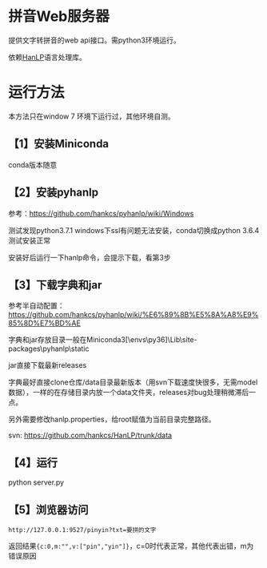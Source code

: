 # 拼音Web服务器

提供文字转拼音的web api接口。需python3环境运行。

依赖[HanLP](https://github.com/hankcs/HanLP)语言处理库。





# 运行方法

本方法只在window 7 环境下运行过，其他环境自测。


## 【1】安装Miniconda
conda版本随意


## 【2】安装pyhanlp
参考：https://github.com/hankcs/pyhanlp/wiki/Windows

测试发现python3.7.1 windows下ssl有问题无法安装，conda切换成python 3.6.4测试安装正常

安装好后运行一下hanlp命令，会提示下载，看第3步


## 【3】下载字典和jar
参考半自动配置： https://github.com/hankcs/pyhanlp/wiki/%E6%89%8B%E5%8A%A8%E9%85%8D%E7%BD%AE

字典和jar存放目录一般在Miniconda3[\envs\py36]\Lib\site-packages\pyhanlp\static

jar直接下载最新releases

字典最好直接clone仓库/data目录最新版本（用svn下载速度快很多，无需model数据），一样的在存储目录内放一个data文件夹，releases对bug处理稍微滞后一点。

另外需要修改hanlp.properties，给root赋值为当前目录完整路径。

svn: https://github.com/hankcs/HanLP/trunk/data


## 【4】运行
python server.py

## 【5】浏览器访问
`http://127.0.0.1:9527/pinyin?txt=要拼的文字`

返回结果`{c:0,m:"",v:["pin","yin"]}`，c=0时代表正常，其他代表出错，m为错误原因

